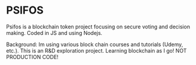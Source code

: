 # PSIFOS

Psifos is a blockchain token project focusing on secure voting and decision making. Coded in JS and using Nodejs. 

Background: Im using various block chain courses and tutorials (Udemy, etc.). This is an R&D exploration project. Learning blockchain as I go! NOT PRODUCTION CODE!
